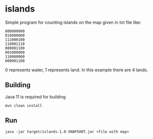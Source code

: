 # islands

Simple program for counting islands on the map given in txt file like:

```
000000000
010000000
111000100
110001110
000001100
001000000
110000000
000001100
```

0 represents water, 1 represents land. In this example there are 4 lands.

## Building

Java 11 is required for building

```shell
mvn clean install
```

## Run

```shell
java -jar target/islands-1.0-SNAPSHOT.jar <file with map>
```
